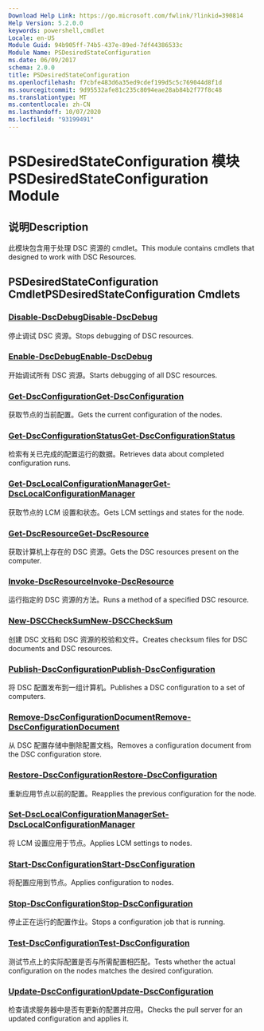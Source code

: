 ```yaml
---
Download Help Link: https://go.microsoft.com/fwlink/?linkid=390814
Help Version: 5.2.0.0
keywords: powershell,cmdlet
Locale: en-US
Module Guid: 94b905ff-74b5-437e-89ed-7df44386533c
Module Name: PSDesiredStateConfiguration
ms.date: 06/09/2017
schema: 2.0.0
title: PSDesiredStateConfiguration
ms.openlocfilehash: f7cbfe483d6a35ed9cdef199d5c5c769044d8f1d
ms.sourcegitcommit: 9d95532afe81c235c8094eae28ab84b2f77f8c48
ms.translationtype: MT
ms.contentlocale: zh-CN
ms.lasthandoff: 10/07/2020
ms.locfileid: "93199491"
---
```

# <span data-ttu-id="0078f-103">PSDesiredStateConfiguration 模块</span><span class="sxs-lookup"><span data-stu-id="0078f-103">PSDesiredStateConfiguration Module</span></span>

## <span data-ttu-id="0078f-104">说明</span><span class="sxs-lookup"><span data-stu-id="0078f-104">Description</span></span>

<span data-ttu-id="0078f-105">此模块包含用于处理 DSC 资源的 cmdlet。</span><span class="sxs-lookup"><span data-stu-id="0078f-105">This module contains cmdlets that designed to work with DSC Resources.</span></span>

## <span data-ttu-id="0078f-106">PSDesiredStateConfiguration Cmdlet</span><span class="sxs-lookup"><span data-stu-id="0078f-106">PSDesiredStateConfiguration Cmdlets</span></span>

### [<span data-ttu-id="0078f-107">Disable-DscDebug</span><span class="sxs-lookup"><span data-stu-id="0078f-107">Disable-DscDebug</span></span>](Disable-DscDebug.md)
<span data-ttu-id="0078f-108">停止调试 DSC 资源。</span><span class="sxs-lookup"><span data-stu-id="0078f-108">Stops debugging of DSC resources.</span></span>

### [<span data-ttu-id="0078f-109">Enable-DscDebug</span><span class="sxs-lookup"><span data-stu-id="0078f-109">Enable-DscDebug</span></span>](Enable-DscDebug.md)
<span data-ttu-id="0078f-110">开始调试所有 DSC 资源。</span><span class="sxs-lookup"><span data-stu-id="0078f-110">Starts debugging of all DSC resources.</span></span>

### [<span data-ttu-id="0078f-111">Get-DscConfiguration</span><span class="sxs-lookup"><span data-stu-id="0078f-111">Get-DscConfiguration</span></span>](Get-DscConfiguration.md)
<span data-ttu-id="0078f-112">获取节点的当前配置。</span><span class="sxs-lookup"><span data-stu-id="0078f-112">Gets the current configuration of the nodes.</span></span>

### [<span data-ttu-id="0078f-113">Get-DscConfigurationStatus</span><span class="sxs-lookup"><span data-stu-id="0078f-113">Get-DscConfigurationStatus</span></span>](Get-DscConfigurationStatus.md)
<span data-ttu-id="0078f-114">检索有关已完成的配置运行的数据。</span><span class="sxs-lookup"><span data-stu-id="0078f-114">Retrieves data about completed configuration runs.</span></span>

### [<span data-ttu-id="0078f-115">Get-DscLocalConfigurationManager</span><span class="sxs-lookup"><span data-stu-id="0078f-115">Get-DscLocalConfigurationManager</span></span>](Get-DscLocalConfigurationManager.md)
<span data-ttu-id="0078f-116">获取节点的 LCM 设置和状态。</span><span class="sxs-lookup"><span data-stu-id="0078f-116">Gets LCM settings and states for the node.</span></span>

### [<span data-ttu-id="0078f-117">Get-DscResource</span><span class="sxs-lookup"><span data-stu-id="0078f-117">Get-DscResource</span></span>](Get-DscResource.md)
<span data-ttu-id="0078f-118">获取计算机上存在的 DSC 资源。</span><span class="sxs-lookup"><span data-stu-id="0078f-118">Gets the DSC resources present on the computer.</span></span>

### [<span data-ttu-id="0078f-119">Invoke-DscResource</span><span class="sxs-lookup"><span data-stu-id="0078f-119">Invoke-DscResource</span></span>](Invoke-DscResource.md)
<span data-ttu-id="0078f-120">运行指定的 DSC 资源的方法。</span><span class="sxs-lookup"><span data-stu-id="0078f-120">Runs a method of a specified DSC resource.</span></span>

### [<span data-ttu-id="0078f-121">New-DSCCheckSum</span><span class="sxs-lookup"><span data-stu-id="0078f-121">New-DSCCheckSum</span></span>](New-DSCCheckSum.md)
<span data-ttu-id="0078f-122">创建 DSC 文档和 DSC 资源的校验和文件。</span><span class="sxs-lookup"><span data-stu-id="0078f-122">Creates checksum files for DSC documents and DSC resources.</span></span>

### [<span data-ttu-id="0078f-123">Publish-DscConfiguration</span><span class="sxs-lookup"><span data-stu-id="0078f-123">Publish-DscConfiguration</span></span>](Publish-DscConfiguration.md)
<span data-ttu-id="0078f-124">将 DSC 配置发布到一组计算机。</span><span class="sxs-lookup"><span data-stu-id="0078f-124">Publishes a DSC configuration to a set of computers.</span></span>

### [<span data-ttu-id="0078f-125">Remove-DscConfigurationDocument</span><span class="sxs-lookup"><span data-stu-id="0078f-125">Remove-DscConfigurationDocument</span></span>](Remove-DscConfigurationDocument.md)
<span data-ttu-id="0078f-126">从 DSC 配置存储中删除配置文档。</span><span class="sxs-lookup"><span data-stu-id="0078f-126">Removes a configuration document from the DSC configuration store.</span></span>

### [<span data-ttu-id="0078f-127">Restore-DscConfiguration</span><span class="sxs-lookup"><span data-stu-id="0078f-127">Restore-DscConfiguration</span></span>](Restore-DscConfiguration.md)
<span data-ttu-id="0078f-128">重新应用节点以前的配置。</span><span class="sxs-lookup"><span data-stu-id="0078f-128">Reapplies the previous configuration for the node.</span></span>

### [<span data-ttu-id="0078f-129">Set-DscLocalConfigurationManager</span><span class="sxs-lookup"><span data-stu-id="0078f-129">Set-DscLocalConfigurationManager</span></span>](Set-DscLocalConfigurationManager.md)
<span data-ttu-id="0078f-130">将 LCM 设置应用于节点。</span><span class="sxs-lookup"><span data-stu-id="0078f-130">Applies LCM settings to nodes.</span></span>

### [<span data-ttu-id="0078f-131">Start-DscConfiguration</span><span class="sxs-lookup"><span data-stu-id="0078f-131">Start-DscConfiguration</span></span>](Start-DscConfiguration.md)
<span data-ttu-id="0078f-132">将配置应用到节点。</span><span class="sxs-lookup"><span data-stu-id="0078f-132">Applies configuration to nodes.</span></span>

### [<span data-ttu-id="0078f-133">Stop-DscConfiguration</span><span class="sxs-lookup"><span data-stu-id="0078f-133">Stop-DscConfiguration</span></span>](Stop-DscConfiguration.md)
<span data-ttu-id="0078f-134">停止正在运行的配置作业。</span><span class="sxs-lookup"><span data-stu-id="0078f-134">Stops a configuration job that is running.</span></span>

### [<span data-ttu-id="0078f-135">Test-DscConfiguration</span><span class="sxs-lookup"><span data-stu-id="0078f-135">Test-DscConfiguration</span></span>](Test-DscConfiguration.md)
<span data-ttu-id="0078f-136">测试节点上的实际配置是否与所需配置相匹配。</span><span class="sxs-lookup"><span data-stu-id="0078f-136">Tests whether the actual configuration on the nodes matches the desired configuration.</span></span>

### [<span data-ttu-id="0078f-137">Update-DscConfiguration</span><span class="sxs-lookup"><span data-stu-id="0078f-137">Update-DscConfiguration</span></span>](Update-DscConfiguration.md)
<span data-ttu-id="0078f-138">检查请求服务器中是否有更新的配置并应用。</span><span class="sxs-lookup"><span data-stu-id="0078f-138">Checks the pull server for an updated configuration and applies it.</span></span>
